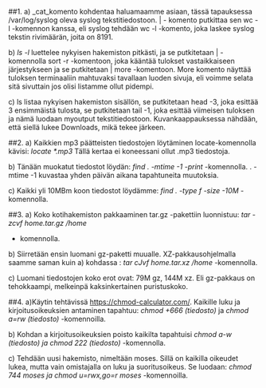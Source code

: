 ##1. 
a) _cat_komento kohdentaa haluamaamme asiaan, tässä tapauksessa /var/log/syslog oleva syslog tekstitiedostoon. | - komento putkittaa sen wc -l -komennon kanssa, eli syslog tehdään wc -l -komento, joka laskee syslog tekstin rivimäärän, joita on 8191.

b) _ls -l_ 
luettelee nykyisen hakemiston pitkästi, ja se putkitetaan | -komennolla sort -r -komentoon, joka kääntää tulokset vastaikkaiseen järjestykseen ja se putkitetaan | more -komentoon. More komento näyttää tuloksen terminaaliin mahtuvaksi tavallaan luoden sivuja, eli voimme selata sitä sivuttain jos olisi listamme ollut pidempi. 

c)
 ls listaa nykyisen hakemiston sisällön, se putkitetaan head -3, joka esittää 3 ensimmäistä tulosta, se putkitetaan tail -1, joka esittää viimeisen tuloksen ja nämä luodaan myoutput tekstitiedostoon. Kuvankaappauksessa nähdään, että siellä lukee Downloads, mikä tekee järkeen. 

##2.
a) Kaikkien mp3 päätteisten tiedostojen löytäminen locate-komennolla kävisi:
_locate *.mp3_
Tällä kertaa ei koneessani ollut .mp3 tiedostoja.

b) Tänään muokatut tiedostot löydän: 
_find . -mtime -1 -print_
-komennolla. . -mtime -1 kuvastaa yhden päivän aikana tapahtuneita muutoksia.

c) Kaikki yli 10MBm koon tiedostot löydämme: 
_find . -type f -size -10M_
-komennolla.

##3.
a) Koko kotihakemiston pakkaaminen tar.gz -pakettiin luonnistuu: 
_tar -zcvf home.tar.gz /home_
- komennolla.

b) Siirretään ensin luomani gz-paketti muualle. XZ-pakkausohjelmalla saamme saman kuin a) kohdassa : 
_tar cJvf home.tar.xz /home_
-komennolla.

c) Luomani tiedostojen koko erot ovat: 79M gz, 144M xz. Eli gz-pakkaus on tehokkaampi, melkeinpä kaksinkertainen puristuskoko.

##4. 
a)Käytin tehtävissä https://chmod-calculator.com/. Kaikille luku ja kirjoitusoikeuksien antaminen tapahtuu: 
_chmod +666 (tiedosto)_ ja _chmod a=rw (tiedosto)_
-komennoilla.

b) Kohdan a kirjoitusoikeuksien poisto kaikilta tapahtuisi 
_chmod a-w (tiedosto) ja chmod 222 (tiedosto)_
-komennolla.

c) Tehdään uusi hakemisto, nimeltään moses. Sillä on kaikilla oikeudet lukea, mutta vain omistajalla on luku ja suoritusoikeus. Se luodaan: 
_chmod 744 moses ja chmod u=rwx,go=r moses_
-komennoilla.

